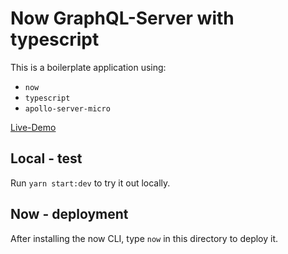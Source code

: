 # Now GraphQL-Server with typescript
This is a  boilerplate application using:
 - `now`
 - `typescript`
 - `apollo-server-micro`

[Live-Demo](https://now-graphql-typescript.y4nnick.now.sh/)

## Local - test
Run `yarn start:dev` to try it out locally.

## Now - deployment

After installing the now CLI, type `now` in this directory to deploy it.
